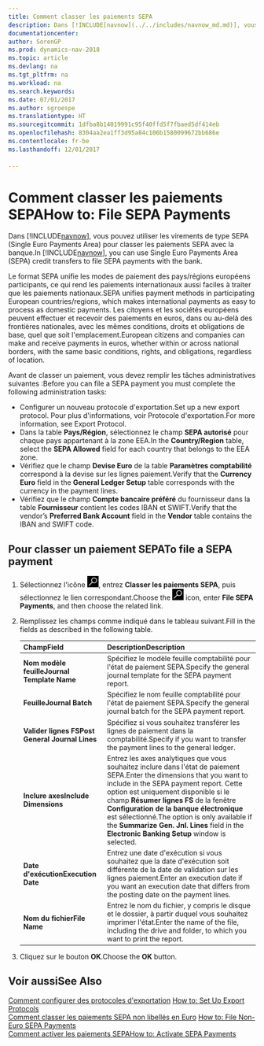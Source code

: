 ```yaml
---
title: Comment classer les paiements SEPA
description: Dans [!INCLUDE[navnow](../../includes/navnow_md.md)], vous pouvez utiliser les virements de type SEPA (Single Euro Payments Area) pour classer les paiements SEPA avec la banque.
documentationcenter: 
author: SorenGP
ms.prod: dynamics-nav-2018
ms.topic: article
ms.devlang: na
ms.tgt_pltfrm: na
ms.workload: na
ms.search.keywords: 
ms.date: 07/01/2017
ms.author: sgroespe
ms.translationtype: HT
ms.sourcegitcommit: 1dfba8b14019991c95f40ffd5f7fbaed5df414eb
ms.openlocfilehash: 8304aa2ea1ff3d95a84c106b1580099672bb686e
ms.contentlocale: fr-be
ms.lasthandoff: 12/01/2017

---
```

# <a name="how-to-file-sepa-payments"></a><span data-ttu-id="bb27d-103">Comment classer les paiements SEPA</span><span class="sxs-lookup"><span data-stu-id="bb27d-103">How to: File SEPA Payments</span></span>
<span data-ttu-id="bb27d-104">Dans [!INCLUDE[navnow](../../includes/navnow_md.md)], vous pouvez utiliser les virements de type SEPA (Single Euro Payments Area) pour classer les paiements SEPA avec la banque.</span><span class="sxs-lookup"><span data-stu-id="bb27d-104">In [!INCLUDE[navnow](../../includes/navnow_md.md)], you can use Single Euro Payments Area (SEPA) credit transfers to file SEPA payments with the bank.</span></span>  

<span data-ttu-id="bb27d-105">Le format SEPA unifie les modes de paiement des pays/régions européens participants, ce qui rend les paiements internationaux aussi faciles à traiter que les paiements nationaux.</span><span class="sxs-lookup"><span data-stu-id="bb27d-105">SEPA unifies payment methods in participating European countries/regions, which makes international payments as easy to process as domestic payments.</span></span> <span data-ttu-id="bb27d-106">Les citoyens et les sociétés européens peuvent effectuer et recevoir des paiements en euros, dans ou au-delà des frontières nationales, avec les mêmes conditions, droits et obligations de base, quel que soit l'emplacement.</span><span class="sxs-lookup"><span data-stu-id="bb27d-106">European citizens and companies can make and receive payments in euros, whether within or across national borders, with the same basic conditions, rights, and obligations, regardless of location.</span></span>  

<span data-ttu-id="bb27d-107">Avant de classer un paiement, vous devez remplir les tâches administratives suivantes :</span><span class="sxs-lookup"><span data-stu-id="bb27d-107">Before you can file a SEPA payment you must complete the following administration tasks:</span></span>  

- <span data-ttu-id="bb27d-108">Configurer un nouveau protocole d'exportation.</span><span class="sxs-lookup"><span data-stu-id="bb27d-108">Set up a new export protocol.</span></span> <span data-ttu-id="bb27d-109">Pour plus d'informations, voir Protocole d'exportation.</span><span class="sxs-lookup"><span data-stu-id="bb27d-109">For more information, see Export Protocol.</span></span>  
- <span data-ttu-id="bb27d-110">Dans la table **Pays/Région**, sélectionnez le champ **SEPA autorisé** pour chaque pays appartenant à la zone EEA.</span><span class="sxs-lookup"><span data-stu-id="bb27d-110">In the **Country/Region** table, select the **SEPA Allowed** field for each country that belongs to the EEA zone.</span></span>  
- <span data-ttu-id="bb27d-111">Vérifiez que le champ **Devise Euro** de la table **Paramètres comptabilité** correspond à la devise sur les lignes paiement.</span><span class="sxs-lookup"><span data-stu-id="bb27d-111">Verify that the **Currency Euro** field in the **General Ledger Setup** table corresponds with the currency in the payment lines.</span></span>  
- <span data-ttu-id="bb27d-112">Vérifiez que le champ **Compte bancaire préféré** du fournisseur dans la table **Fournisseur** contient les codes IBAN et SWIFT.</span><span class="sxs-lookup"><span data-stu-id="bb27d-112">Verify that the vendor’s **Preferred Bank Account** field in the **Vendor** table contains the IBAN and SWIFT code.</span></span>  

## <a name="to-file-a-sepa-payment"></a><span data-ttu-id="bb27d-113">Pour classer un paiement SEPA</span><span class="sxs-lookup"><span data-stu-id="bb27d-113">To file a SEPA payment</span></span>  

1.  <span data-ttu-id="bb27d-114">Sélectionnez l'icône ![Rechercher une page ou un état](../../media/ui-search/search_small.png "icône Rechercher une page ou un état"), entrez **Classer les paiements SEPA**, puis sélectionnez le lien correspondant.</span><span class="sxs-lookup"><span data-stu-id="bb27d-114">Choose the ![Search for Page or Report](../../media/ui-search/search_small.png "Search for Page or Report icon") icon, enter **File SEPA Payments**, and then choose the related link.</span></span>  
2.  <span data-ttu-id="bb27d-115">Remplissez les champs comme indiqué dans le tableau suivant.</span><span class="sxs-lookup"><span data-stu-id="bb27d-115">Fill in the fields as described in the following table.</span></span>  

    |<span data-ttu-id="bb27d-116">Champ</span><span class="sxs-lookup"><span data-stu-id="bb27d-116">Field</span></span>|<span data-ttu-id="bb27d-117">Description</span><span class="sxs-lookup"><span data-stu-id="bb27d-117">Description</span></span>|  
    |---------------------------------|---------------------------------------|  
    |<span data-ttu-id="bb27d-118">**Nom modèle feuille**</span><span class="sxs-lookup"><span data-stu-id="bb27d-118">**Journal Template Name**</span></span>|<span data-ttu-id="bb27d-119">Spécifiez le modèle feuille comptabilité pour l'état de paiement SEPA.</span><span class="sxs-lookup"><span data-stu-id="bb27d-119">Specify the general journal template for the SEPA payment report.</span></span>|  
    |<span data-ttu-id="bb27d-120">**Feuille**</span><span class="sxs-lookup"><span data-stu-id="bb27d-120">**Journal Batch**</span></span>|<span data-ttu-id="bb27d-121">Spécifiez le nom feuille comptabilité pour l'état de paiement SEPA.</span><span class="sxs-lookup"><span data-stu-id="bb27d-121">Specify the general journal batch for the SEPA payment report.</span></span>|  
    |<span data-ttu-id="bb27d-122">**Valider lignes FS**</span><span class="sxs-lookup"><span data-stu-id="bb27d-122">**Post General Journal Lines**</span></span>|<span data-ttu-id="bb27d-123">Spécifiez si vous souhaitez transférer les lignes de paiement dans la comptabilité.</span><span class="sxs-lookup"><span data-stu-id="bb27d-123">Specify if you want to transfer the payment lines to the general ledger.</span></span>|  
    |<span data-ttu-id="bb27d-124">**Inclure axes**</span><span class="sxs-lookup"><span data-stu-id="bb27d-124">**Include Dimensions**</span></span>|<span data-ttu-id="bb27d-125">Entrez les axes analytiques que vous souhaitez inclure dans l'état de paiement SEPA.</span><span class="sxs-lookup"><span data-stu-id="bb27d-125">Enter the dimensions that you want to include in the SEPA payment report.</span></span> <span data-ttu-id="bb27d-126">Cette option est uniquement disponible si le champ **Résumer lignes FS** de la fenêtre **Configuration de la banque électronique** est sélectionné.</span><span class="sxs-lookup"><span data-stu-id="bb27d-126">The option is only available if the **Summarize Gen. Jnl. Lines** field in the **Electronic Banking Setup** window is selected.</span></span>|  
    |<span data-ttu-id="bb27d-127">**Date d'exécution**</span><span class="sxs-lookup"><span data-stu-id="bb27d-127">**Execution Date**</span></span>|<span data-ttu-id="bb27d-128">Entrez une date d'exécution si vous souhaitez que la date d'exécution soit différente de la date de validation sur les lignes paiement.</span><span class="sxs-lookup"><span data-stu-id="bb27d-128">Enter an execution date if you want an execution date that differs from the posting date on the payment lines.</span></span>|  
    |<span data-ttu-id="bb27d-129">**Nom du fichier**</span><span class="sxs-lookup"><span data-stu-id="bb27d-129">**File Name**</span></span>|<span data-ttu-id="bb27d-130">Entrez le nom du fichier, y compris le disque et le dossier, à partir duquel vous souhaitez imprimer l'état.</span><span class="sxs-lookup"><span data-stu-id="bb27d-130">Enter the name of the file, including the drive and folder, to which you want to print the report.</span></span>|  

3.  <span data-ttu-id="bb27d-131">Cliquez sur le bouton **OK**.</span><span class="sxs-lookup"><span data-stu-id="bb27d-131">Choose the **OK** button.</span></span>  

## <a name="see-also"></a><span data-ttu-id="bb27d-132">Voir aussi</span><span class="sxs-lookup"><span data-stu-id="bb27d-132">See Also</span></span>  
 <span data-ttu-id="bb27d-133">[Comment configurer des protocoles d'exportation](how-to-set-up-export-protocols.md) </span><span class="sxs-lookup"><span data-stu-id="bb27d-133">[How to: Set Up Export Protocols](how-to-set-up-export-protocols.md) </span></span>  
 <span data-ttu-id="bb27d-134">[Comment classer les paiements SEPA non libellés en Euro](how-to-file-non-euro-sepa-payments.md) </span><span class="sxs-lookup"><span data-stu-id="bb27d-134">[How to: File Non-Euro SEPA Payments](how-to-file-non-euro-sepa-payments.md) </span></span>  
 [<span data-ttu-id="bb27d-135">Comment activer les paiements SEPA</span><span class="sxs-lookup"><span data-stu-id="bb27d-135">How to: Activate SEPA Payments</span></span>](how-to-activate-sepa-payments.md)

